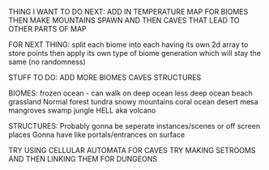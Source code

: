 THING I WANT TO DO NEXT: ADD IN TEMPERATURE MAP FOR BIOMES THEN MAKE MOUNTAINS SPAWN AND THEN CAVES THAT LEAD TO OTHER PARTS OF MAP

FOR NEXT THING: split each biome into each having its own 2d array to store points then apply its own type of biome generation which will stay the same (no randomness)

STUFF TO DO:
ADD MORE BIOMES
CAVES
STRUCTURES

BIOMES:
frozen ocean - can walk on
deep ocean
less deep ocean
beach
grassland
Normal forest
tundra
snowy mountains
coral ocean
desert
mesa
mangroves
swamp
jungle
HELL aka volcano

STRUCTURES:
Probably gonna be seperate instances/scenes or off screen places
Gonna have like portals/entrances on surface

TRY USING CELLULAR AUTOMATA FOR CAVES
TRY MAKING SETROOMS AND THEN LINKING THEM FOR DUNGEONS
